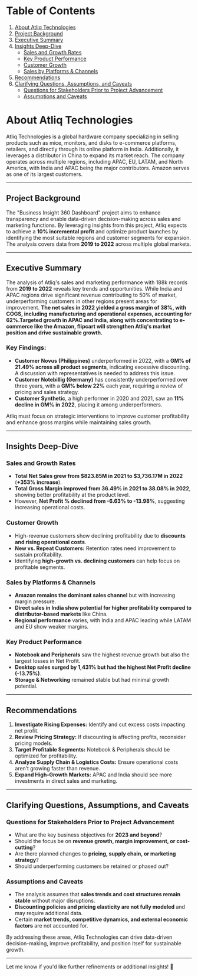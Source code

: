 # Table of Contents
1. [About Atliq Technologies](#about-atliq-technologies)
2. [Project Background](#project-background)
3. [Executive Summary](#executive-summary)
4. [Insights Deep-Dive](#insights-deep-dive)
   - [Sales and Growth Rates](#sales-and-growth-rates)
   - [Key Product Performance](#key-product-performance)
   - [Customer Growth](#customer-growth)
   - [Sales by Platforms & Channels](#sales-by-platforms--channels)
5. [Recommendations](#recommendations)
6. [Clarifying Questions, Assumptions, and Caveats](#clarifying-questions-assumptions-and-caveats)
   - [Questions for Stakeholders Prior to Project Advancement](#questions-for-stakeholders-prior-to-project-advancement)
   - [Assumptions and Caveats](#assumptions-and-caveats)

# About Atliq Technologies
Atliq Technologies is a global hardware company specializing in selling products such as mice, monitors, and disks to e-commerce platforms, retailers, and directly through its online platform in India. Additionally, it leverages a distributor in China to expand its market reach. The company operates across multiple regions, including APAC, EU, LATAM, and North America, with India and APAC being the major contributors. Amazon serves as one of its largest customers.

---

## Project Background
The "Business Insight 360 Dashboard" project aims to enhance transparency and enable data-driven decision-making across sales and marketing functions. By leveraging insights from this project, Atliq expects to achieve a **10% incremental profit** and optimize product launches by identifying the most suitable regions and customer segments for expansion. The analysis covers data from **2019 to 2022** across multiple global markets.

---

## Executive Summary
The analysis of Atliq's sales and marketing performance with 188k records from **2019 to 2022** reveals key trends and opportunities. While India and APAC regions drive significant revenue contributing to 50% of market, underperforming customers in other regions present areas for improvement. **The net sales in 2022 yielded a gross margin of 38%, with COGS, including manufacturing and operational expenses, accounting for 62%.Targeted growth in APAC and India, along with concentrating to e-commerce like the  Amazon, flipcart will strengthen Atliq's market position and drive sustainable growth.**

### Key Findings:
- **Customer Novus (Philippines)** underperformed in 2022, with a **GM% of 21.49% across all product segments**, indicating excessive discounting. A discussion with representatives is needed to address this issue.
- **Customer Notebillig (Germany)** has consistently underperformed over three years, with a **GM% below 22%** each year, requiring a review of pricing and sales strategy.
- **Customer Synthetic**, a high performer in 2020 and 2021, saw an **11% decline in GM% in 2022**, placing it among underperformers.

Atliq must focus on strategic interventions to improve customer profitability and enhance gross margins while maintaining sales growth.

---

## Insights Deep-Dive

### Sales and Growth Rates
- **Total Net Sales grew from $823.85M in 2021 to $3,736.17M in 2022** (**+353% increase**).
- **Total Gross Margin improved from 36.49% in 2021 to 38.08% in 2022**, showing better profitability at the product level.
- However, **Net Profit % declined from -6.63% to -13.98%**, suggesting increasing operational costs.

### Customer Growth
- High-revenue customers show declining profitability due to **discounts and rising operational costs**.
- **New vs. Repeat Customers:** Retention rates need improvement to sustain profitability.
- Identifying **high-growth vs. declining customers** can help focus on profitable segments.

### Sales by Platforms & Channels
- **Amazon remains the dominant sales channel** but with increasing margin pressure.
- **Direct sales in India show potential for higher profitability compared to distributor-based markets** like China.
- **Regional performance** varies, with India and APAC leading while LATAM and EU show weaker margins.

### Key Product Performance
- **Notebook and Peripherals** saw the highest revenue growth but also the largest losses in Net Profit.
- **Desktop sales surged by 1,431% but had the highest Net Profit decline (-13.75%)**.
- **Storage & Networking** remained stable but had minimal growth potential.



---

## Recommendations
1. **Investigate Rising Expenses:** Identify and cut excess costs impacting net profit.
2. **Review Pricing Strategy:** If discounting is affecting profits, reconsider pricing models.
3. **Target Profitable Segments:** Notebook & Peripherals should be optimized for profitability.
4. **Analyze Supply Chain & Logistics Costs:** Ensure operational costs aren’t growing faster than revenue.
5. **Expand High-Growth Markets:** APAC and India should see more investments in direct sales and marketing.

---

## Clarifying Questions, Assumptions, and Caveats

### Questions for Stakeholders Prior to Project Advancement
- What are the key business objectives for **2023 and beyond**?
- Should the focus be on **revenue growth, margin improvement, or cost-cutting**?
- Are there planned changes to **pricing, supply chain, or marketing strategy**?
- Should underperforming customers be retained or phased out?

### Assumptions and Caveats
- The analysis assumes that **sales trends and cost structures remain stable** without major disruptions.
- **Discounting policies and pricing elasticity are not fully modeled** and may require additional data.
- Certain **market trends, competitive dynamics, and external economic factors** are not accounted for.

By addressing these areas, Atliq Technologies can drive data-driven decision-making, improve profitability, and position itself for sustainable growth.

---

Let me know if you'd like further refinements or additional insights! 🚀

